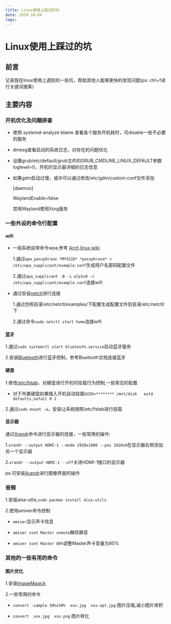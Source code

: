```yaml
---
title: Linux使用上踩过的坑
date: 2019-10-04
tags:
---
```


# Linux使用上踩过的坑

## 前言

记录我在linux使用上遇到的一些坑，帮助其他人能够更快的发现问题(ps: ctrl+f进行关键词搜素)

## 主要内容

### 开机优化及问题排查

- 使用 systemd-analyze blame 查看各个服务开机耗时，可disable一些不必要的服务

- dmesg查看启动的系统日志，对存在的问题优化

- 设置grub/etc/default/grub文件的GRUB_CMDLINE_LINUX_DEFAULT参数loglevel=0，开机时显示最详细的日志信息

- 如果gdm启动过慢，或许可以通过修改/etc/gdm/custom.conf文件添加
  
  [daemon]
  
  WaylandEnable=false
  
  禁用Wayland使用Xorg服务

### 一些外设的命令行配置

#### wifi

- 一般系统自带命令wpa,参考 [Arch linux wiki](https://wiki.archlinux.org/index.php/WPA_supplicant)
  
  1.通过`wpa_passphrase *MYSSID* *passphrase* > /etc/wpa_supplicant/example.conf`生成用户名密码配置文件
  
  2.通过`wpa_supplicant -B -i wlp1s0 -c /etc/wpa_supplicant/example.conf`连接wifi

- 通过安装[netctl](https://wiki.archlinux.org/index.php/Netctl)进行连接
  
  1.通过仿照目录/etc/netctl/examples/下配置生成配置文件到目录/etc/netctl/下
  
  2.通过命令`sudo netctl start home`连接wifi

#### 蓝牙

1.通过`sudo systemctl start bluetooth.service`启动蓝牙服务

2.安装[Bluetooth](https://en.wikipedia.org/wiki/Bluetooth)进行蓝牙控制，参考Bluetooth文档连接蓝牙

#### 硬盘

1.修改[/etc/fstab](https://en.wikipedia.org/wiki/Fstab)，对硬盘进行开机时挂载行为控制,一些常见的配置

- 对于外置硬盘如果插入开机自动挂载`UUID=******** /mnt/disk   ext4    defaults,nofail 0 2 `

2.通过`sudo mount -a`，安装让系统按照/etc/fstab进行挂载

#### 显示器

通过[Xrandr](https://wiki.archlinux.org/index.php/Xrandr)命令进行显示器的连接，一些常用的操作:

1.`xrandr --output HDMI-1 --mode 1920x1080 --pos 1920x0`在显示器右侧添加另一个显示器

2.`xrandr --output HDMI-1 --off`关闭HDMI-1接口的显示器

ps:可安装[Arandr](https://christian.amsuess.com/tools/arandr/)进行图像界面的操作

### 音频

1.安装alsa-utils,`sudo pacman install alsa-utils`

2.使用amixer命令控制

- `amixer`显示声卡信息

- `amixer sset Master unmute`解除静音

- `amixer sset Master 80%`调整Master声卡音量为80%

### 其他的一些有用的命令

#### 图片优化

1.安装[ImageMagick](https://wiki.archlinux.org/index.php/ImageMagick)

2.一些常用的命令

- `convert -sample 50%x50%  xxx.jpg  xxx-opt.jpg` 图片压缩,减小图片体积

- `convert  xxx.jpg  xxx.png` 图片转化
